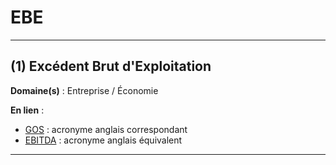 # EBE

--------------------

## (1) Excédent Brut d'Exploitation

**Domaine(s)** : Entreprise / Économie

**En lien** :

+ [GOS](../G/gos.md) : acronyme anglais correspondant
+ [EBITDA](ebitda.md) : acronyme anglais équivalent

--------------------